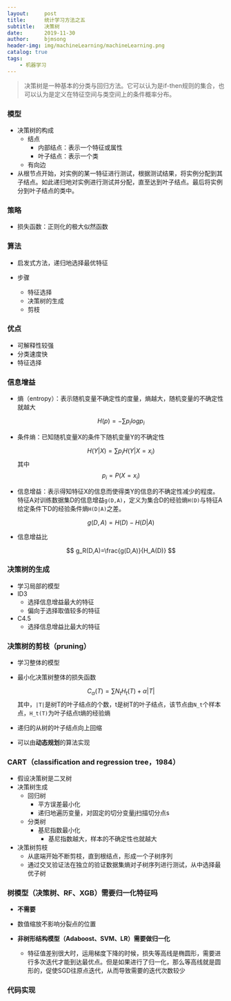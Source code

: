 ```yaml
---
layout:     post
title:      统计学习方法之五
subtitle:   决策树
date:       2019-11-30
author:     bjmsong
header-img: img/machineLearning/machineLearning.png
catalog: true
tags:
    - 机器学习
---
```

>决策树是一种基本的分类与回归方法。它可以认为是if-then规则的集合，也可以认为是定义在特征空间与类空间上的条件概率分布。



### 模型

- 决策树的构成
  - 结点
    - 内部结点：表示一个特征或属性
    - 叶子结点：表示一个类
  - 有向边
- 从根节点开始，对实例的某一特征进行测试，根据测试结果，将实例分配到其子结点。如此递归地对实例进行测试并分配，直至达到叶子结点。最后将实例分到叶子结点的类中。



### 策略

- 损失函数：正则化的极大似然函数



### 算法

- 启发式方法，递归地选择最优特征

- 步骤

  - 特征选择
  - 决策树的生成
  - 剪枝




### 优点

- 可解释性较强
- 分类速度快
- 特征选择



### 信息增益

- 熵（entropy）：表示随机变量不确定性的度量，熵越大，随机变量的不确定性就越大

  $$
  H(p) = -\sum{p_i}logp_i
  $$

- 条件熵：已知随机变量X的条件下随机变量Y的不确定性

  $$
  H(Y|X) = \sum{p_iH(Y|X=x_i)}
  $$
  其中
  $$
  p_i=P(X=x_i)
  $$

- 信息增益：表示得知特征X的信息而使得类Y的信息的不确定性减少的程度。特征A对训练数据集D的信息增益`g(D,A)`，定义为集合D的经验熵`H(D)`与特征A给定条件下D的经验条件熵`H(D|A)`之差。

  $$
  g(D,A)=H(D)-H(D|A)
  $$
  
- 信息增益比

  $$
  g_R(D,A)=\frac{g(D,A)}{H_A(D)}
  $$
  



### 决策树的生成

- 学习局部的模型
- ID3
  - 选择信息增益最大的特征
  - 偏向于选择取值较多的特征
- C4.5
  - 选择信息增益比最大的特征



### 决策树的剪枝（pruning）

- 学习整体的模型

- 最小化决策树整体的损失函数

  $$
  C_{\alpha}(T) = \sum{N_tH_t(T)}+\alpha|T|
  $$
  其中，`|T|`是树T的叶子结点的个数，t是树T的叶子结点，该节点由`N_t`个样本点，`H_t(T)`为叶子结点t熵的经验熵

- 递归的从树的叶子结点向上回缩

- 可以由**动态规划**的算法实现



### CART（classification and regression tree，1984）

- 假设决策树是二叉树
- 决策树生成
  - 回归树
    - 平方误差最小化
    - 递归地遍历变量，对固定的切分变量j扫描切分点s
  - 分类树
    - 基尼指数最小化
      - 基尼指数越大，样本的不确定性也就越大
- 决策树剪枝
  - 从底端开始不断剪枝，直到根结点，形成一个子树序列
  - 通过交叉验证法在独立的验证数据集熵对子树序列进行测试，从中选择最优子树



### 树模型（决策树、RF、XGB）需要归一化特征吗

- **不需要**

- 数值缩放不影响分裂点的位置
- **非树形结构模型（Adaboost、SVM、LR）需要做归一化**
  - 特征值差别很大时，运用梯度下降的时候，损失等高线是椭圆形，需要进行多次迭代才能到达最优点。但是如果进行了归一化，那么等高线就是圆形的，促使SGD往原点迭代，从而导致需要的迭代次数较少



### 代码实现



